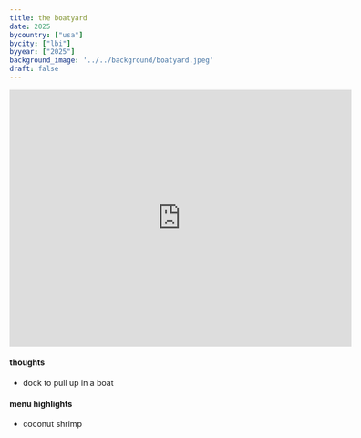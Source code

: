 ```yaml
---
title: the boatyard
date: 2025
bycountry: ["usa"]
bycity: ["lbi"] 
byyear: ["2025"]
background_image: '../../background/boatyard.jpeg' 
draft: false
---
```


<iframe src="https://www.google.com/maps/embed?pb=!1m18!1m12!1m3!1d1630.666719983794!2d-74.19737430614155!3d39.66099961936685!2m3!1f0!2f0!3f0!3m2!1i1024!2i768!4f13.1!3m3!1m2!1s0x89c1a96ebfdb2855%3A0xe60a54aa3a65c415!2sThe%20Boatyard!5e0!3m2!1sen!2sus!4v1761421660433!5m2!1sen!2sus" width="600" height="450" style="border:0;" allowfullscreen="" loading="lazy" referrerpolicy="no-referrer-when-downgrade"></iframe>

#### thoughts

* dock to pull up in a boat

#### menu highlights

* coconut shrimp
